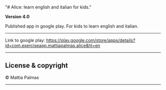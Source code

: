 "# Alice: learn english and italian for kids." 

**Version 4.0**

Published app in google play. For kids to learn english and italian.

___

Link to google play:
https://play.google.com/store/apps/details?id=com.exerciseapp.mattiapalmas.alice&hl=en
___

## License & copyright

© Mattia Palmas

---

